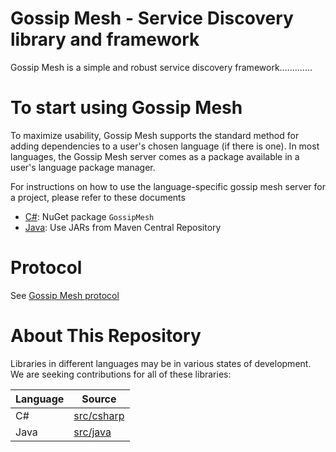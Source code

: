 Gossip Mesh - Service Discovery library and framework
=====================================================

Gossip Mesh is a simple and robust service discovery framework.............

# To start using Gossip Mesh

To maximize usability, Gossip Mesh supports the standard method for adding dependencies to a user's chosen language (if there is one).
In most languages, the Gossip Mesh server comes as a package available in a user's language package manager.

For instructions on how to use the language-specific gossip mesh server for a project, please refer to these documents

 * [C#](src/csharp): NuGet package `GossipMesh`
 * [Java](src/java): Use JARs from Maven Central Repository

# Protocol

See [Gossip Mesh protocol](doc/PROTOCOL.md)

# About This Repository

Libraries in different languages may be in various states of development. We are seeking contributions for all of these libraries:

| Language                | Source                              |
|-------------------------|-------------------------------------|
| C#                      | [src/csharp](src/csharp)            |
| Java                    | [src/java](src/java)                |